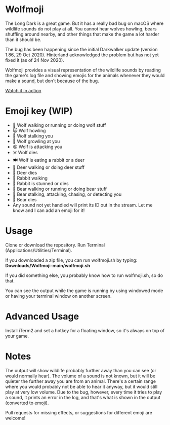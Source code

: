 # Wolfmoji
The Long Dark is a great game. But it has a really bad bug on macOS where wildlife sounds do not play at all. You cannot hear wolves howling, bears shuffling around nearby, and other things that make the game a lot harder than it should be.

The bug has been happening since the initial Darkwalker update (version 1.86, 29 Oct 2020). Hinterland acknowledged the problem but has not yet fixed it (as of 24 Nov 2020).

Wolfmoji provides a visual representation of the wildlife sounds by reading the game's log file and showing emojis for the animals whenever they would make a sound, but don't because of the bug.

[Watch it in action](https://youtu.be/0YHAjnvdTAg "I ruined an ear wrap just for you!")

# Emoji key (WIP)

- 🐺 Wolf walking or running or doing wolf stuff
- 🙀 Wolf howling
- 🤡 Wolf stalking you
- 🤬 Wolf growling at you
- 😡 Wolf is attacking you
- ☠️ Wolf dies
- 🍽 Wolf is eating a rabbit or a deer
- 🦌 Deer walking or doing deer stuff
- 🥩 Deer dies
- 🐇 Rabbit walking
- 💩 Rabbit is stunned or dies
- 🐻 Bear walking or running or doing bear stuff
- 🧸 Bear stalking, attacking, chasing, or detecting you
- 🥶 Bear dies
- Any sound not yet handled will print its ID out in the stream. Let me know and I can add an emoji for it!

# Usage 
Clone or download the repository. Run Terminal (Applications/Utilities/Terminal). 

If you downloaded a zip file, you can run wolfmoji.sh by typing:
**Downloads/Wolfmoji-main/wolfmoji.sh**

If you did something else, you probably know how to run wolfmoji.sh, so do that.

You can see the output while the game is running by using windowed mode or having your terminal window on another screen.

# Advanced Usage
Install iTerm2 and set a hotkey for a floating window, so it's always on top of your game.

# Notes
The output will show wildlife probably further away than you can see (or would normally hear). The volume of a sound is not known, but it will be quieter the further away you are from an animal. There's a certain range where you would probably not be able to hear it anyway, but it would still play at very low volume. Due to the bug, however, every time it tries to play a sound, it prints an error in the log, and that's what is shown in the output (converted to emoji).

Pull requests for missing effects, or suggestions for different emoji are welcome!
